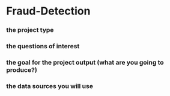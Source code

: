# Fraud-Detection

### the project type
### the questions of interest
### the goal for the project output (what are you going to produce?)
### the data sources you will use 

